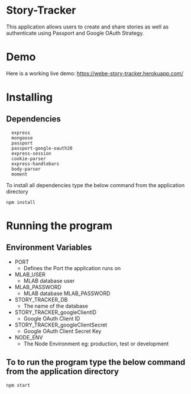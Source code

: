 # Story-Tracker

This application allows users to create and share stories as well as authenticate using Passport and Google OAuth Strategy.

# Demo

Here is a working live demo: https://webe-story-tracker.herokuapp.com/


# Installing
## Dependencies
```
  express
  mongoose
  passport
  passport-google-oauth20
  express-session
  cookie-parser
  express-handlebars
  body-parser
  moment

```

To install all dependencies type the below command from the application directory

```
npm install

```
# Running the program

## Environment Variables
- PORT
  - Defines the Port the application runs on
- MLAB_USER
  - MLAB database user
- MLAB_PASSWORD
  - MLAB database MLAB_PASSWORD
- STORY_TRACKER_DB
  - The name of the database
- STORY_TRACKER_googleClientID
  - Google OAuth Client ID
- STORY_TRACKER_googleClientSecret
  - Google OAuth Client Secret Key
- NODE_ENV
  - The Node Environment eg: production, test or development



## To to run the program type the below command from the application directory

```
npm start

```

